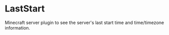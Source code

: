 # LastStart
 Minecraft server plugin to see the server's last start time and time/timezone information.
